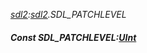 _[sdl2](../../modules/sdl2/sdl2-module.md):[sdl2](../../modules/sdl2/sdl2-module.md).SDL\_PATCHLEVEL_
##### Const SDL\_PATCHLEVEL:[UInt](../../modules/wonkey/wonkey-types-uint.md)
